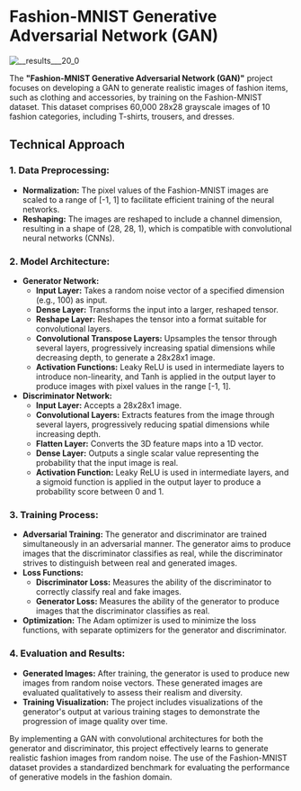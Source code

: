 # Fashion-MNIST Generative Adversarial Network (GAN)
![__results___20_0](https://github.com/user-attachments/assets/d7dc1d80-204c-4671-a02a-2c50e771b589)


The **"Fashion-MNIST Generative Adversarial Network (GAN)"** project focuses on developing a GAN to generate realistic images of fashion items, such as clothing and accessories, by training on the Fashion-MNIST dataset. This dataset comprises 60,000 28x28 grayscale images of 10 fashion categories, including T-shirts, trousers, and dresses.

## Technical Approach

### 1. Data Preprocessing:
   - **Normalization:** The pixel values of the Fashion-MNIST images are scaled to a range of [-1, 1] to facilitate efficient training of the neural networks.
   - **Reshaping:** The images are reshaped to include a channel dimension, resulting in a shape of (28, 28, 1), which is compatible with convolutional neural networks (CNNs).

### 2. Model Architecture:
   - **Generator Network:**
     - **Input Layer:** Takes a random noise vector of a specified dimension (e.g., 100) as input.
     - **Dense Layer:** Transforms the input into a larger, reshaped tensor.
     - **Reshape Layer:** Reshapes the tensor into a format suitable for convolutional layers.
     - **Convolutional Transpose Layers:** Upsamples the tensor through several layers, progressively increasing spatial dimensions while decreasing depth, to generate a 28x28x1 image.
     - **Activation Functions:** Leaky ReLU is used in intermediate layers to introduce non-linearity, and Tanh is applied in the output layer to produce images with pixel values in the range [-1, 1].
   - **Discriminator Network:**
     - **Input Layer:** Accepts a 28x28x1 image.
     - **Convolutional Layers:** Extracts features from the image through several layers, progressively reducing spatial dimensions while increasing depth.
     - **Flatten Layer:** Converts the 3D feature maps into a 1D vector.
     - **Dense Layer:** Outputs a single scalar value representing the probability that the input image is real.
     - **Activation Function:** Leaky ReLU is used in intermediate layers, and a sigmoid function is applied in the output layer to produce a probability score between 0 and 1.

### 3. Training Process:
   - **Adversarial Training:** The generator and discriminator are trained simultaneously in an adversarial manner. The generator aims to produce images that the discriminator classifies as real, while the discriminator strives to distinguish between real and generated images.
   - **Loss Functions:**
     - **Discriminator Loss:** Measures the ability of the discriminator to correctly classify real and fake images.
     - **Generator Loss:** Measures the ability of the generator to produce images that the discriminator classifies as real.
   - **Optimization:** The Adam optimizer is used to minimize the loss functions, with separate optimizers for the generator and discriminator.

### 4. Evaluation and Results:
   - **Generated Images:** After training, the generator is used to produce new images from random noise vectors. These generated images are evaluated qualitatively to assess their realism and diversity.
   - **Training Visualization:** The project includes visualizations of the generator's output at various training stages to demonstrate the progression of image quality over time.

By implementing a GAN with convolutional architectures for both the generator and discriminator, this project effectively learns to generate realistic fashion images from random noise. The use of the Fashion-MNIST dataset provides a standardized benchmark for evaluating the performance of generative models in the fashion domain.
